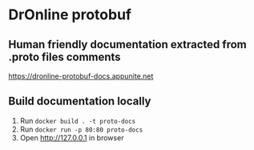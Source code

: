 # DrOnline protobuf

## Human friendly documentation extracted from .proto files comments

<https://dronline-protobuf-docs.appunite.net>

## Build documentation locally

1. Run `docker build . -t proto-docs`
2. Run `docker run -p 80:80 proto-docs`
3. Open <http://127.0.0.1> in browser